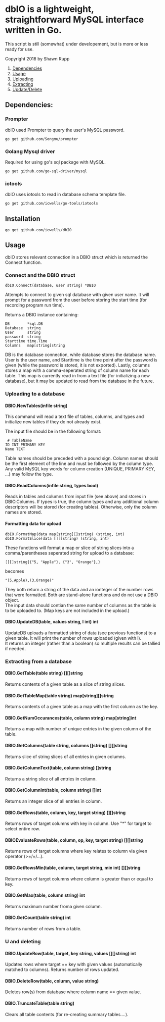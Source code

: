# dbIO is a lightweight, straightforward MySQL interface written in Go.  
This script is still (somewhat) under developement, but is more or less ready for use.  

Copyright 2018 by Shawn Rupp

1. [Dependencies](#dependencies)  
2. [Usage](#usage)  
3. [Uploading](#uploading-to-a-database)  
4. [Extracting](#extracting-from-a-database)  
5. [Update/Delete](#updating-and-deleting)

## Dependencies:  

### Prompter  
dbIO used Prompter to query the user's MySQL password.  

	go get github.com/Songmu/prompter  

### Golang Mysql driver
Required for using go's sql package with MySQL.  

	go get github.com/go-sql-driver/mysql  

### iotools
dbIO uses iotools to read in database schema template file.  

	go get github.com/icwells/go-tools/iotools  

## Installation  

	go get github.com/icwells/dbIO  

## Usage  
dbIO stores relevant connection in a DBIO struct which is returned the Connect function.  

### Connect and the DBIO struct  
	dbIO.Connect(database, user string) *DBIO  

Attempts to connect to given sql database with given user name. It will prompt for a password from 
the user before storing the start time (for recording program run time).  

Returns a DBIO instance containing:  
```
DB        *sql.DB  
Database  string  
User      string  
password  string  
Starttime time.Time  
Columns   map[string]string  
```
DB is the database connection, while database stores the database name. User is the user name, and Starttime 
is the time point after the password is given (while the password is stored, it is not exported). Lastly, columns 
stores a map with a comma-seperated string of column name for each table. This map is currently read in from a 
text file (for initializing a new database), but it may be updated to read from the database in the future.  

### Uploading to a database 

#### DBIO.NewTables(infile string)  
This command will read a text file of tables, columns, and types and initialize new tables if they do not already exist.  

The input file should be in the following format:  
```
 # TableName  
ID INT PRIMARY KEY  
Name TEXT
```  

Table names should be preceded with a pound sign. Column names should be the first element of the line and must be 
followed by the column type. Any valid MySQL key words for column creation (UNIQUE, PRIMARY KEY, ...) may follow the type.  

#### DBIO.ReadColumns(infile string, types bool)  
Reads in tables and columns from input file (see above) and stores in DBIO.Columns. If types is true, the column types and 
any additional column descriptors will be stored (for creating tables). Otherwise, only the column names are stored.  

#### Formatting data for upload  
```
dbIO.FormatMap(data map[string][]string) (string, int)  
dbIO.FormatSlice(data [][]string) (string, int)  
```

These functions will format a map or slice of string slices into a comma/parentheses seperated string for upload to a database:  
```
[][]string{{"5, "Apple"}, {"3", "Orange"},}  
```
becomes 
```
"(5,Apple),(3,Orange)"  
```
They both return a string of the data and an ionteger of the number rows that were formatted. Both are stand-alone functions and do not use a DBIO object.  
The input data should contian the same number of columns as the table is to be uploaded to. (Map keys are not included in the upload.)  

#### DBIO.UpdateDB(table, values string, l int) int  

UpdateDB uploads a formatted string of data (see previous functions) to a given table. It will print the number of rows uploaded (given with l).  
It returns an integer (rather than a boolean) so multiple results can be tallied if needed.  

### Extracting from a database  

#### DBIO.GetTable(table string) [][]string  
Returns contents of a given table as a slice of string slices.  

#### DBIO.GetTableMap(table string) map[string][]string  
Returns contents of a given table as a map with the first column as the key.  

#### DBIO.GetNumOccurances(table, column string) map[string]int  
Returns a map with number of unique entries in the given column of the table.  

#### DBIO.GetColumns(table string, columns []string) [][]string  
Returns slice of string slices of all entries in given columns.  

#### DBIO.GetColumnText(table, column string) []string  
Returns a string slice of all entries in column.  

#### DBIO.GetColumnInt(table, column string) []int  
Returns an integer slice of all entries in column.  

#### DBIO.GetRows(table, column, key, target string) [][]string  
Returns rows of target columns with key in column. Use "*" for target to select entire row.  

#### DBIOEvaluateRows(table, column, op, key, target string) [][]string  
Returns rows of target columns where key relates to column via given operator (>=/=/...).  

#### DBIO.GetRowsMin(table, column, target string, min int) [][]string  
Returns rows of target columns where column is greater than or equal to key.  

#### DBIO.GetMax(table, column string) int  
Returns maximum number froma  given column.  

#### DBIO.GetCount(table string) int  
Returns number of rows from a table.  

### U and deleting  

#### DBIO.UpdateRow(table, target, key string, values [][]string) int 
Updates rows where target == key with given values (automatically matched to columns). 
Returns number of rows updated.  

#### DBIO.DeleteRow(table, column, value string)  
Deletes row(s) from database where column name == given value.  

#### DBIO.TruncateTable(table string)  
Clears all table contents (for re-creating summary tables....).  
